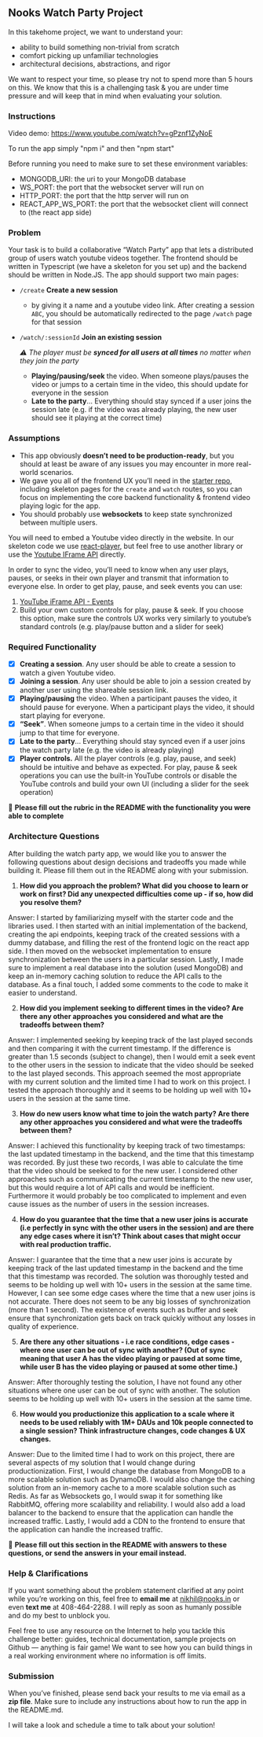 ## Nooks Watch Party Project

In this takehome project, we want to understand your:
- ability to build something non-trivial from scratch
- comfort picking up unfamiliar technologies
- architectural decisions, abstractions, and rigor

We want to respect your time, so please try not to spend more than 5 hours on this. We know that this is a challenging task & you are under time pressure and will keep that in mind when evaluating your solution.

### Instructions

Video demo: https://www.youtube.com/watch?v=gPznf1ZyNoE

To run the app simply "npm i" and then "npm start"

Before running you need to make sure to set these environment variables:

- MONGODB_URI: the uri to your MongoDB database
- WS_PORT: the port that the websocket server will run on
- HTTP_PORT: the port that the http server will run on
- REACT_APP_WS_PORT: the port that the websocket client will connect to 
(the react app side)


### Problem
Your task is to build a collaborative “Watch Party” app that lets a distributed group of users watch youtube videos together. The frontend should be written in Typescript (we have a skeleton for you set up) and the backend should be written in Node.JS. The app should support two main pages:

- `/create` **Create a new session**
    - by giving it a name and a youtube video link. After creating a session `ABC`, you should be automatically redirected to the page `/watch` page for that session
- `/watch/:sessionId` **Join an existing session**
    
    *⚠️ The player must be **synced for all users at all times** no matter when they join the party*
    
    - **Playing/pausing/seek** the video. When someone plays/pauses the video or jumps to a certain time in the video, this should update for everyone in the session
    - **Late to the party**... Everything should stay synced if a user joins the session late (e.g. if the video was already playing, the new user should see it playing at the correct time)
        
### Assumptions

- This app obviously **doesn’t need to be production-ready**, but you should at least be aware of any issues you may encounter in more real-world scenarios.
- We gave you all of the frontend UX you’ll need in the [starter repo](https://github.com/NooksApp/nooks-fullstack-takehome), including skeleton pages for the `create` and `watch` routes, so you can focus on implementing the core backend functionality & frontend video playing logic for the app.
- You should probably use **websockets** to keep state synchronized between multiple users.

You will need to embed a Youtube video directly in the website. In our skeleton code we use [react-player](https://www.npmjs.com/package/react-player), but feel free to use another library or use the [Youtube IFrame API](https://developers.google.com/youtube/iframe_api_reference) directly.

In order to sync the video, you’ll need to know when any user plays, pauses, or seeks in their own player and transmit that information to everyone else. In order to get play, pause, and seek events you can use:
1. [YouTube iFrame API - Events](https://developers.google.com/youtube/iframe_api_reference#Events)
2. Build your own custom controls for play, pause & seek. If you choose  this option, make sure the controls UX works very similarly to youtube’s standard controls (e.g. play/pause button and a slider for seek)

### Required Functionality

- [x] **Creating a session**. Any user should be able to create a session to watch a given Youtube video.
- [x] **Joining a session**. Any user should be able to join a session created by another user using the shareable session link.
- [x] **Playing/pausing** the video. When a participant pauses the video, it should pause for everyone. When a participant plays the video, it should start playing for everyone.
- [x] **“Seek”**. When someone jumps to a certain time in the video it should jump to that time for everyone.
- [x] **Late to the party**... Everything should stay synced even if a user joins the watch party late (e.g. the video is already playing)
- [x] **Player controls.** All the player controls (e.g. play, pause, and seek) should be intuitive and behave as expected. For play, pause & seek operations you can use the built-in YouTube controls or disable the YouTube controls and build your own UI (including a slider for the seek operation)

🚨 **Please fill out the rubric in the README with the functionality you were able to complete**


### Architecture Questions

After building the watch party app, we would like you to answer the following questions about design decisions and tradeoffs you made while building it. Please fill them out in the README along with your submission.

1. **How did you approach the problem? What did you choose to learn or work on first? Did any unexpected difficulties come up - if so, how did you resolve them?**

Answer: I started by familiarizing myself with the starter code and the libraries used. I then started with an initial implementation of the backend, creating the api endpoints, keeping track of the created sessions with a dummy database, and filling the rest of the frontend logic on the react app side. I then moved on the websocket implementation to ensure synchronization between the users in a particular session. Lastly, I made sure to implement a real database into the solution (used MongoDB) and keep an in-memory caching solution to reduce the API calls to the database. As a final touch, I added some comments to the code to make it easier to understand.

2. **How did you implement seeking to different times in the video? Are there any other approaches you considered and what are the tradeoffs between them?**

Answer: I implemented seeking by keeping track of the last played seconds and then comparing it with the current timestamp. If the difference is greater than 1.5 seconds (subject to change), then I would emit a seek event to the other users in the session to indicate that the video should be seeked to the last played seconds. This approach seemed the most appropriate with my current solution and the limited time I had to work on this project. I tested the approach thoroughly and it seems to be holding up well with 10+ users in the session at the same time.

3. **How do new users know what time to join the watch party? Are there any other approaches you considered and what were the tradeoffs between them?**

Answer: I achieved this functionality by keeping track of two timestamps: the last updated timestamp in the backend, and the time that this timestamp was recorded. By just these two records, I was able to calculate the time that the video should be seeked to for the new user. I considered other approaches such as communicating the current timestamp to the new user, but this would require a lot of API calls and would be inefficient. Furthermore it would probably be too complicated to implement and even cause issues as the number of users in the session increases.

4. **How do you guarantee that the time that a new user joins is accurate (i.e perfectly in sync with the other users in the session) and are there any edge cases where it isn’t? Think about cases that might occur with real production traffic.**

Answer: I guarantee that the time that a new user joins is accurate by keeping track of the last updated timestamp in the backend and the time that this timestamp was recorded. The solution was thoroughly tested and seems to be holding up well with 10+ users in the session at the same time. However, I can see some edge cases where the time that a new user joins is not accurate. There does not seem to be any big losses of synchronization (more than 1 second). The existence of events such as buffer and seek ensure that synchronization gets back on track quickly without any losses in quality of experience.

5. **Are there any other situations - i.e race conditions, edge cases - where one user can be out of sync with another? (Out of sync meaning that user A has the video playing or paused at some time, while user B has the video playing or paused at some other time.)**

Answer: After thoroughly testing the solution, I have not found any other situations where one user can be out of sync with another. The solution seems to be holding up well with 10+ users in the session at the same time. 

6. **How would you productionize this application to a scale where it needs to be used reliably with 1M+ DAUs and 10k people connected to a single session? Think infrastructure changes, code changes & UX changes.**

Answer: Due to the limited time I had to work on this project, there are several aspects of my solution that I would change during productionization. First, I would change the database from MongoDB to a more scalable solution such as DynamoDB. I would also change the caching solution from an in-memory cache to a more scalable solution such as Redis. As far as Websockets go, I would swap it for something like RabbitMQ, offering more scalability and reliability. I would also add a load balancer to the backend to ensure that the application can handle the increased traffic. Lastly, I would add a CDN to the frontend to ensure that the application can handle the increased traffic.

🚨 **Please fill out this section in the README with answers to these questions, or send the answers in your email instead.**

### Help & Clarifications

If you want something about the problem statement clarified at any point while you’re working on this, feel free to **email me** at nikhil@nooks.in or even **text me** at 408-464-2288. I will reply as soon as humanly possible and do my best to unblock you.

Feel free to use any resource on the Internet to help you tackle this challenge better: guides, technical documentation, sample projects on Github — anything is fair game! We want to see how you can build things in a real working environment where no information is off limits.

### Submission

When you’ve finished, please send back your results to me via email as a **zip file**. Make sure to include any instructions about how to run the app in the README.md. 

I will take a look and schedule a time to talk about your solution!


